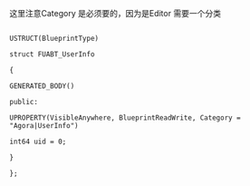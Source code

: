 这里注意Category 是必须要的，因为是Editor 需要一个分类
```  

USTRUCT(BlueprintType)

struct FUABT_UserInfo

{

GENERATED_BODY()

public:

UPROPERTY(VisibleAnywhere, BlueprintReadWrite, Category = "Agora|UserInfo")

int64 uid = 0;

}

};
```
